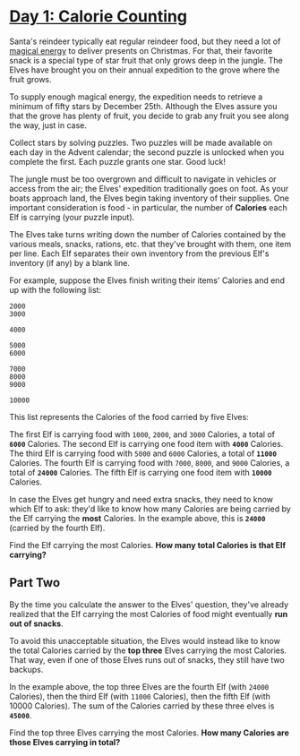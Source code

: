 # [Day 1: Calorie Counting](https://adventofcode.com/2022/day/1)
Santa&#x27;s reindeer typically eat regular reindeer food, but they need a lot of [magical energy](/2018/day/25) to deliver presents on Christmas. For that, their favorite snack is a special type of star fruit that only grows deep in the jungle. The Elves have brought you on their annual expedition to the grove where the fruit grows.

To supply enough magical energy, the expedition needs to retrieve a minimum of fifty stars by December 25th. Although the Elves assure you that the grove has plenty of fruit, you decide to grab any fruit you see along the way, just in case.

Collect stars by solving puzzles.  Two puzzles will be made available on each day in the Advent calendar; the second puzzle is unlocked when you complete the first.  Each puzzle grants one star. Good luck!

The jungle must be too overgrown and difficult to navigate in vehicles or access from the air; the Elves&#x27; expedition traditionally goes on foot. As your boats approach land, the Elves begin taking inventory of their supplies. One important consideration is food - in particular, the number of **Calories** each Elf is carrying (your puzzle input).

The Elves take turns writing down the number of Calories contained by the various meals, snacks, rations, etc. that they&#x27;ve brought with them, one item per line. Each Elf separates their own inventory from the previous Elf&#x27;s inventory (if any) by a blank line.

For example, suppose the Elves finish writing their items&#x27; Calories and end up with the following list:

```1000
2000
3000

4000

5000
6000

7000
8000
9000

10000
```
This list represents the Calories of the food carried by five Elves:


The first Elf is carrying food with `1000`, `2000`, and `3000` Calories, a total of **`6000`** Calories.
The second Elf is carrying one food item with **`4000`** Calories.
The third Elf is carrying food with `5000` and `6000` Calories, a total of **`11000`** Calories.
The fourth Elf is carrying food with `7000`, `8000`, and `9000` Calories, a total of **`24000`** Calories.
The fifth Elf is carrying one food item with **`10000`** Calories.

In case the Elves get hungry and need extra snacks, they need to know which Elf to ask: they&#x27;d like to know how many Calories are being carried by the Elf carrying the **most** Calories. In the example above, this is **`24000`** (carried by the fourth Elf).

Find the Elf carrying the most Calories. **How many total Calories is that Elf carrying?**


## Part Two
By the time you calculate the answer to the Elves&#x27; question, they&#x27;ve already realized that the Elf carrying the most Calories of food might eventually **run out of snacks**.

To avoid this unacceptable situation, the Elves would instead like to know the total Calories carried by the **top three** Elves carrying the most Calories. That way, even if one of those Elves runs out of snacks, they still have two backups.

In the example above, the top three Elves are the fourth Elf (with `24000` Calories), then the third Elf (with `11000` Calories), then the fifth Elf (with 10000 Calories). The sum of the Calories carried by these three elves is **`45000`**.

Find the top three Elves carrying the most Calories. **How many Calories are those Elves carrying in total?**